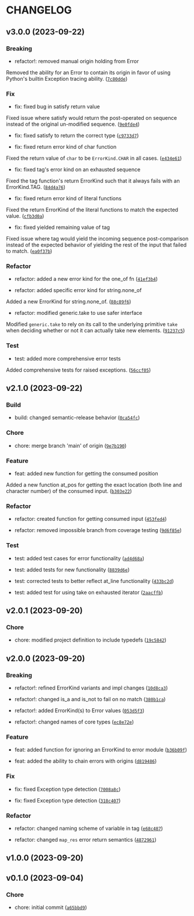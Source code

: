 # CHANGELOG



## v3.0.0 (2023-09-22)

### Breaking

* refactor!: removed manual origin holding from Error

Removed the ability for an Error to contain its origin in favor of using
Python&#39;s builtin Exception tracing ability. ([`7c80dde`](https://github.com/srv/git/chew/commit/7c80ddef80e7410ee7f676640c1e50e0739ff703))

### Fix

* fix: fixed bug in satisfy return value

Fixed issue where satisfy would return the post-operated on sequence
instead of the original un-modified sequence. ([`9e0fde4`](https://github.com/srv/git/chew/commit/9e0fde4ba06eafd79017b67333390a707240c7f4))

* fix: fixed satisfy to return the correct type ([`c9733d7`](https://github.com/srv/git/chew/commit/c9733d7afbcbc0a7e7bd610dcd47d4cc48e0bac2))

* fix: fixed return error kind of char function

Fixed the return value of `char` to be `ErrorKind.CHAR` in all cases. ([`e434e61`](https://github.com/srv/git/chew/commit/e434e61e6de4e0b79d7661d7a4a69b2aa0f1fe03))

* fix: fixed tag&#39;s error kind on an exhausted sequence

Fixed the tag function&#39;s return ErrorKind such that it always fails with
an ErrorKind.TAG. ([`84d4a76`](https://github.com/srv/git/chew/commit/84d4a76d0ee5452d95bf5b9597ddeb9710d20e7d))

* fix: fixed return error kind of literal functions

Fixed the return ErrorKind of the literal functions to match the
expected value. ([`cfb3d0a`](https://github.com/srv/git/chew/commit/cfb3d0ac4582615dec405c6f05286310ca1e110a))

* fix: fixed yielded remaining value of tag

Fixed issue where tag would yield the incoming sequence post-comparison
instead of the expected behavior of yielding the rest of the input that
failed to match. ([`ea0f37b`](https://github.com/srv/git/chew/commit/ea0f37b3294f80a5878b9f8590467aaf08baad8c))

### Refactor

* refactor: added a new error kind for the one_of fn ([`41ef3b4`](https://github.com/srv/git/chew/commit/41ef3b4a09b7e971f61ec9dea2d39de54960f6a8))

* refactor: added specific error kind for string.none_of

Added a new ErrorKind for string.none_of. ([`88c89f6`](https://github.com/srv/git/chew/commit/88c89f6020459273bb6dea563ab04b5f51077c95))

* refactor: modified generic.take to use safer interface

Modified `generic.take` to rely on its call to the underlying primitive
`take` when deciding whether or not it can actually take new elements. ([`91237c5`](https://github.com/srv/git/chew/commit/91237c589a399c0f7545d26d7073081ebc170e1c))

### Test

* test: added more comprehensive error tests

Added comprehensive tests for raised exceptions. ([`56ccf05`](https://github.com/srv/git/chew/commit/56ccf056370c2d0875910dbfb62bf2b176ec519b))


## v2.1.0 (2023-09-22)

### Build

* build: changed semantic-release behavior ([`0ca54fc`](https://github.com/srv/git/chew/commit/0ca54fc0ff517f37c278e22e43a8f4b54174678c))

### Chore

* chore: merge branch &#39;main&#39; of origin ([`9e7b190`](https://github.com/srv/git/chew/commit/9e7b1909a20b6ed859671f227bbb7f862b7061a0))

### Feature

* feat: added new function for getting the consumed position

Added a new function at_pos for getting the exact location (both line
and character number) of the consumed input. ([`b303e22`](https://github.com/srv/git/chew/commit/b303e22488471f110759b37d34e5acec36caf009))

### Refactor

* refactor: created function for getting consumed input ([`453fed4`](https://github.com/srv/git/chew/commit/453fed426e79b0b479468c1fb3f9f9db94c8e31d))

* refactor: removed impossible branch from coverage testing ([`9d6f85e`](https://github.com/srv/git/chew/commit/9d6f85e8d16c935df02cd31754d2f56446e87abf))

### Test

* test: added test cases for error functionality ([`ad4d68a`](https://github.com/srv/git/chew/commit/ad4d68a9ebf435c3f84f7fc41ef45d12209314d8))

* test: added tests for new functionality ([`8839d6e`](https://github.com/srv/git/chew/commit/8839d6ea9257b43b15d0c732d7326f39359539a1))

* test: corrected tests to better reflect at_line functionality ([`433bc2d`](https://github.com/srv/git/chew/commit/433bc2dc00c8f7dfdd4b55322e64e25484877678))

* test: added test for using take on exhausted iterator ([`2aacffb`](https://github.com/srv/git/chew/commit/2aacffb8906808736c5c435bd7815f0c85f1fced))


## v2.0.1 (2023-09-20)

### Chore

* chore: modified project definition to include typedefs ([`19c5842`](https://github.com/srv/git/chew/commit/19c58429469b98b985b608a03dd90156e51ec522))


## v2.0.0 (2023-09-20)

### Breaking

* refactor!: refined ErrorKind variants and impl changes ([`10d8ca3`](https://github.com/srv/git/chew/commit/10d8ca37d59cad7ac415ace2c75b46697df3fc43))

* refactor!: changed is_a and is_not to fail on no match ([`380b1ca`](https://github.com/srv/git/chew/commit/380b1cad1ae73b05ede0ccbde81f463d0c1488bf))

* refactor!: added ErrorKind(s) to Error values ([`053d5f3`](https://github.com/srv/git/chew/commit/053d5f353e45227d579b4ba39b38eb9138aa28e1))

* refactor!: changed names of core types ([`ec8e72e`](https://github.com/srv/git/chew/commit/ec8e72e8150a036189f510674df134f533595cb9))

### Feature

* feat: added function for ignoring an ErrorKind to error module ([`b36b09f`](https://github.com/srv/git/chew/commit/b36b09fc5b9d8b4be4489b9e7af2944c6bb777a1))

* feat: added the ability to chain errors with origins ([`d819486`](https://github.com/srv/git/chew/commit/d81948675d6013b8de8de22ec74ed3e03929b4bc))

### Fix

* fix: fixed Exception type detection ([`7008a8c`](https://github.com/srv/git/chew/commit/7008a8c6fe351b4241fd2149e0835329ea092874))

* fix: fixed Exception type detection ([`318c407`](https://github.com/srv/git/chew/commit/318c40744eec8123e5716cbff5b3a7608ceeb287))

### Refactor

* refactor: changed naming scheme of variable in tag ([`e68c487`](https://github.com/srv/git/chew/commit/e68c48722d10ca5d80590b456c10669c05a3d39a))

* refactor: changed `map_res` error return semantics ([`4872961`](https://github.com/srv/git/chew/commit/48729615391e4750474768e8f97eaf4952b1974e))


## v1.0.0 (2023-09-20)


## v0.1.0 (2023-09-04)

### Chore

* chore: initial commit ([`a65bbd9`](https://github.com/srv/git/chew/commit/a65bbd939393361c532f4d2dca5b73df2ec089a9))

